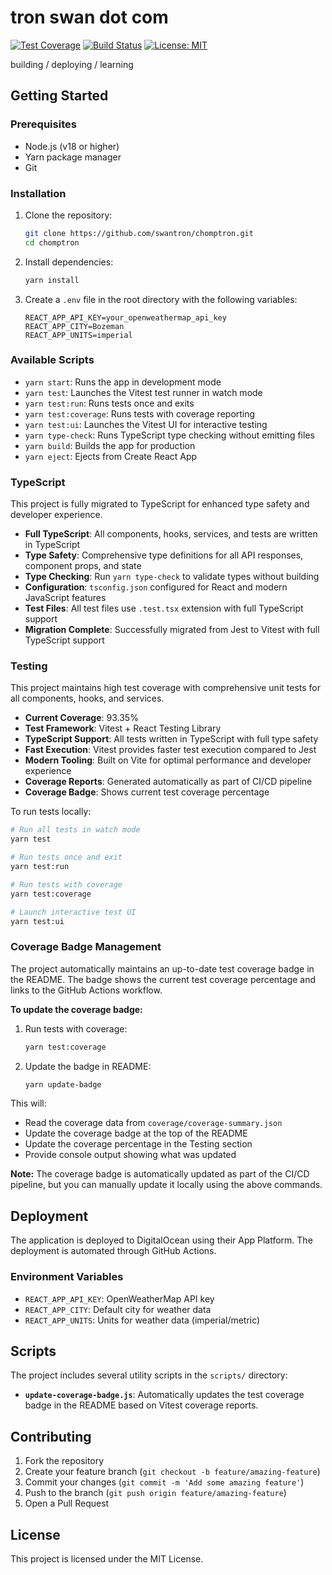 # tron swan dot com

[![Test Coverage](https://img.shields.io/badge/coverage-93.35%25-brightgreen)](https://github.com/swantron/tronswan/actions)
[![Build Status](https://github.com/swantron/tronswan/workflows/react%20app%20CI:CD%20with%20playwright/badge.svg)](https://github.com/swantron/tronswan/actions)
[![License: MIT](https://img.shields.io/badge/License-MIT-yellow.svg)](https://opensource.org/licenses/MIT)

building / deploying / learning

## Getting Started

### Prerequisites

- Node.js (v18 or higher)
- Yarn package manager
- Git

### Installation

1. Clone the repository:
   ```bash
   git clone https://github.com/swantron/chomptron.git
   cd chomptron
   ```

2. Install dependencies:
   ```bash
   yarn install
   ```

3. Create a `.env` file in the root directory with the following variables:
   ```
   REACT_APP_API_KEY=your_openweathermap_api_key
   REACT_APP_CITY=Bozeman
   REACT_APP_UNITS=imperial
   ```

### Available Scripts

- `yarn start`: Runs the app in development mode
- `yarn test`: Launches the Vitest test runner in watch mode
- `yarn test:run`: Runs tests once and exits
- `yarn test:coverage`: Runs tests with coverage reporting
- `yarn test:ui`: Launches the Vitest UI for interactive testing
- `yarn type-check`: Runs TypeScript type checking without emitting files
- `yarn build`: Builds the app for production
- `yarn eject`: Ejects from Create React App

### TypeScript

This project is fully migrated to TypeScript for enhanced type safety and developer experience.

- **Full TypeScript**: All components, hooks, services, and tests are written in TypeScript
- **Type Safety**: Comprehensive type definitions for all API responses, component props, and state
- **Type Checking**: Run `yarn type-check` to validate types without building
- **Configuration**: `tsconfig.json` configured for React and modern JavaScript features
- **Test Files**: All test files use `.test.tsx` extension with full TypeScript support
- **Migration Complete**: Successfully migrated from Jest to Vitest with full TypeScript support

### Testing

This project maintains high test coverage with comprehensive unit tests for all components, hooks, and services.

- **Current Coverage**: 93.35%
- **Test Framework**: Vitest + React Testing Library
- **TypeScript Support**: All tests written in TypeScript with full type safety
- **Fast Execution**: Vitest provides faster test execution compared to Jest
- **Modern Tooling**: Built on Vite for optimal performance and developer experience
- **Coverage Reports**: Generated automatically as part of CI/CD pipeline
- **Coverage Badge**: Shows current test coverage percentage

To run tests locally:
```bash
# Run all tests in watch mode
yarn test

# Run tests once and exit
yarn test:run

# Run tests with coverage
yarn test:coverage

# Launch interactive test UI
yarn test:ui
```

### Coverage Badge Management

The project automatically maintains an up-to-date test coverage badge in the README. The badge shows the current test coverage percentage and links to the GitHub Actions workflow.

**To update the coverage badge:**

1. Run tests with coverage:
   ```bash
   yarn test:coverage
   ```

2. Update the badge in README:
   ```bash
   yarn update-badge
   ```

This will:
- Read the coverage data from `coverage/coverage-summary.json`
- Update the coverage badge at the top of the README
- Update the coverage percentage in the Testing section
- Provide console output showing what was updated

**Note:** The coverage badge is automatically updated as part of the CI/CD pipeline, but you can manually update it locally using the above commands.



## Deployment

The application is deployed to DigitalOcean using their App Platform. The deployment is automated through GitHub Actions.

### Environment Variables

- `REACT_APP_API_KEY`: OpenWeatherMap API key
- `REACT_APP_CITY`: Default city for weather data
- `REACT_APP_UNITS`: Units for weather data (imperial/metric)

## Scripts

The project includes several utility scripts in the `scripts/` directory:

- **`update-coverage-badge.js`**: Automatically updates the test coverage badge in the README based on Vitest coverage reports.

## Contributing

1. Fork the repository
2. Create your feature branch (`git checkout -b feature/amazing-feature`)
3. Commit your changes (`git commit -m 'Add some amazing feature'`)
4. Push to the branch (`git push origin feature/amazing-feature`)
5. Open a Pull Request

## License

This project is licensed under the MIT License.
